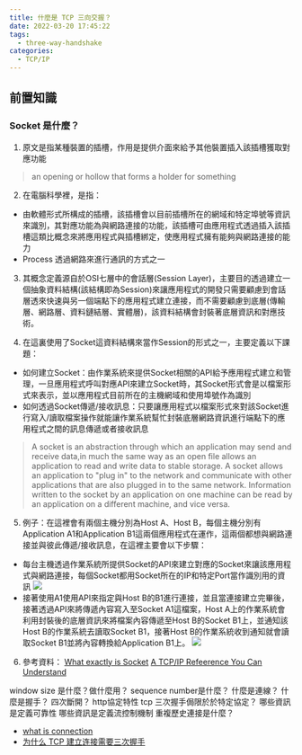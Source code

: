 ```yaml
---
title: 什麼是 TCP 三向交握？
date: 2022-03-20 17:45:22
tags:
  - three-way-handshake
categories:
  - TCP/IP
---
```

## 前置知識
### Socket 是什麼？
1. 原文是指某種裝置的插槽，作用是提供介面來給予其他裝置插入該插槽獲取對應功能
> an opening or hollow that forms a holder for something
2. 在電腦科學裡，是指：
  - 由軟體形式所構成的插槽，該插槽會以目前插槽所在的網域和特定埠號等資訊來識別，其對應功能為與網路連接的功能，該插槽可由應用程式透過插入該插槽這類比概念來將應用程式與插槽綁定，使應用程式擁有能夠與網路連接的能力
  - Process 透過網路來進行通訊的方式之一

3. 其概念定義源自於OSI七層中的會話層(Session Layer)，主要目的透過建立一個抽象資料結構(該結構即為Session)來讓應用程式的開發只需要顧慮到會話層透來快速與另一個端點下的應用程式建立連接，而不需要顧慮到底層(傳輸層、網路層、資料鏈結層、實體層)，該資料結構會封裝著底層資訊和對應技術。

4. 在這裏使用了Socket這資料結構來當作Session的形式之一，主要定義以下課題：
  - 如何建立Socket：由作業系統來提供Socket相關的API給予應用程式建立和管理，一旦應用程式呼叫對應API來建立Socket時，其Socket形式會是以檔案形式來表示，並以應用程式目前所在的主機網域和使用埠號作為識別
  - 如何透過Socket傳遞/接收訊息：只要讓應用程式以檔案形式來對該Socket進行寫入/讀取檔案操作就能讓作業系統幫忙封裝底層網路資訊進行端點下的應用程式之間的訊息傳遞或者接收訊息
  > A socket is an abstraction through which an application may send and receive data,in much the same way as an open file allows an application to read and write data to stable storage. A socket allows an application to "plug in" to the network and communicate with other applications that are also plugged in to the same network. Information written to the socket by an application on one machine can be read by an application on a different machine, and vice versa.
5. 例子：在這裡會有兩個主機分別為Host A、Host B，每個主機分別有Application A1和Application B1這兩個應用程式在運作，這兩個都想與網路連接並與彼此傳遞/接收訊息，在這裡主要會以下步驟：
  - 每台主機透過作業系統所提供Socket的API來建立對應的Socket來讓該應用程式與網路連接，每個Socket都用Socket所在的IP和特定Port當作識別用的資訊
  ![](https://res.cloudinary.com/dqfxgtyoi/image/upload/v1647832161/blog/network/OSI/build-socket-example_ftpefh.png)
  - 接著使用A1使用API來指定與Host B的B1進行連接，並且當連接建立完畢後，接著透過API來將傳遞內容寫入至Socket A1這檔案，Host A上的作業系統會利用封裝後的底層資訊來將檔案內容傳遞至Host B的Socket B1上，並通知該Host B的作業系統去讀取Socket B1，接著Host B的作業系統收到通知就會讀取Socket B1並將內容轉換給Application B1上。
  ![](https://res.cloudinary.com/dqfxgtyoi/image/upload/v1647831617/blog/network/OSI/send-receive-data-inside-socket-example_ypmu7m.png)
6. 參考資料：
[What exactly is Socket](https://stackoverflow.com/questions/16233193/what-exactly-is-socket)
[A TCP/IP Refeerence You Can Understand](http://www.tcpipguide.com/free/t_SessionLayerLayer5.htm)

window size 是什麼？做什麼用？
sequence number是什麼？
什麼是連線？
什麼是握手？
四次斷開？
http協定特性
tcp 三次握手侷限於於特定協定？
哪些資訊是定義可靠性
哪些資訊是定義流控制機制
重複歷史連接是什麼？


 - [what is connection](https://datatracker.ietf.org/doc/html/rfc793)
 - [为什么 TCP 建立连接需要三次握手](https://draveness.me/whys-the-design-tcp-three-way-handshake/)
